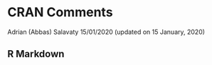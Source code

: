 CRAN Comments
================
Adrian (Abbas) Salavaty
15/01/2020 (updated on 15 January, 2020)

## R Markdown
